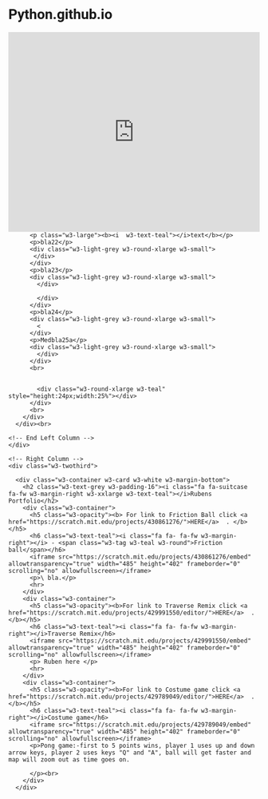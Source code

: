 # Python.github.io
<iframe height="400px" width="100%" src="https://repl.it/@rfanova/UncomfortableHeavyBoard?lite=true" scrolling="no" frameborder="no" allowtransparency="true" allowfullscreen="true" sandbox="allow-forms allow-pointer-lock allow-popups allow-same-origin allow-scripts allow-modals"></iframe>

<!DOCTYPE html>

<html>
<body>





<html>
<title>W3.CSS Template</title>
<meta charset="UTF-8">
<meta name="viewport" content="width=device-width, initial-scale=1">
<link rel="stylesheet" href="https://www.w3schools.com/w3css/4/w3.css">
<link rel='stylesheet' href='https://fonts.googleapis.com/css?family=Roboto'>
<link rel="stylesheet" href="https://cdnjs.cloudflare.com/ajax/libs/font-awesome/4.7.0/css/font-awesome.min.css">
<style>
html,body,h1,h2,h3,h4,h5,h6 {font-family: "Roboto", sans-serif}
</style>
<body class="w3-light-grey">

 </body>
</html>


<div class="mx_auto" 

          <p class="w3-large"><b><i  w3-text-teal"></i>text</b></p>
          <p>bla22</p>
          <div class="w3-light-grey w3-round-xlarge w3-small">
           </div>
          </div>
          <p>bla23</p>
          <div class="w3-light-grey w3-round-xlarge w3-small">
            </div>
             
            </div>
          </div>
          <p>bla24</p>
          <div class="w3-light-grey w3-round-xlarge w3-small">
            <
          </div>
          <p>Medbla25a</p>
          <div class="w3-light-grey w3-round-xlarge w3-small">
            </div>
          </div>
          <br>

         
            <div class="w3-round-xlarge w3-teal" style="height:24px;width:25%"></div>
          </div>
          <br>
        </div>
      </div><br>

    <!-- End Left Column -->
    </div>

    <!-- Right Column -->
    <div class="w3-twothird">
    
      <div class="w3-container w3-card w3-white w3-margin-bottom">
        <h2 class="w3-text-grey w3-padding-16"><i class="fa fa-suitcase fa-fw w3-margin-right w3-xxlarge w3-text-teal"></i>Rubens Portfolio</h2>
        <div class="w3-container">
          <h5 class="w3-opacity"><b> For link to Friction Ball click <a href="https://scratch.mit.edu/projects/430861276/">HERE</a>  . </b></h5>
          <h6 class="w3-text-teal"><i class="fa fa- fa-fw w3-margin-right"></i> - <span class="w3-tag w3-teal w3-round">Friction ball</span></h6>
          <iframe src="https://scratch.mit.edu/projects/430861276/embed" allowtransparency="true" width="485" height="402" frameborder="0" scrolling="no" allowfullscreen></iframe>
          <p>\ bla.</p>
          <hr>
        </div>
        <div class="w3-container">
          <h5 class="w3-opacity"><b>For link to Traverse Remix click <a href="https://scratch.mit.edu/projects/429991550/editor/">HERE</a>  .</b></h5>
          <h6 class="w3-text-teal"><i class="fa fa- fa-fw w3-margin-right"></i>Traverse Remix</h6>
          <iframe src="https://scratch.mit.edu/projects/429991550/embed" allowtransparency="true" width="485" height="402" frameborder="0" scrolling="no" allowfullscreen></iframe>
          <p> Ruben here </p>
          <hr>
        </div>
        <div class="w3-container">
          <h5 class="w3-opacity"><b>For link to Costume game click <a href="https://scratch.mit.edu/projects/429789049/editor/">HERE</a>  .</b></h5>
          <h6 class="w3-text-teal"><i class="fa fa- fa-fw w3-margin-right"></i>Costume game</h6>
          <iframe src="https://scratch.mit.edu/projects/429789049/embed" allowtransparency="true" width="485" height="402" frameborder="0" scrolling="no" allowfullscreen></iframe>
          <p>Pong game:-first to 5 points wins, player 1 uses up and down arrow keys, player 2 uses keys "Q" and "A", ball will get faster and map will zoom out as time goes on.
              
          </p><br>
        </div>
      </div>

</div>